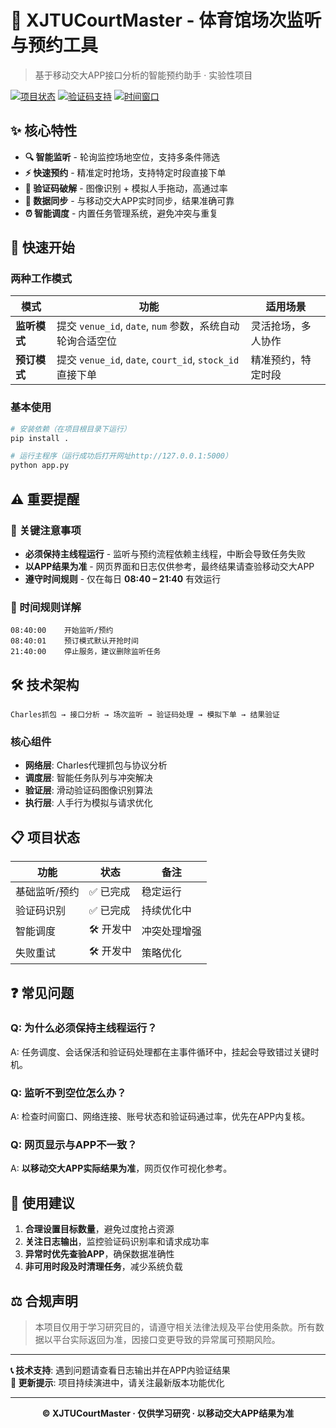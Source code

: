 # 🏸 XJTUCourtMaster - 体育馆场次监听与预约工具

> 基于移动交大APP接口分析的智能预约助手 · 实验性项目

[![项目状态](https://img.shields.io/badge/状态-活跃开发中-84cc16?style=flat-square)](https://github.com/your-repo)
[![验证码支持](https://img.shields.io/badge/验证码-滑动识别-06b6d4?style=flat-square)](https://github.com/your-repo)
[![时间窗口](https://img.shields.io/badge/可用时段-08:40–21:40-f59e0b?style=flat-square)](https://github.com/your-repo)

## ✨ 核心特性

- **🔍 智能监听** - 轮询监控场地空位，支持多条件筛选
- **⚡ 快速预约** - 精准定时抢场，支持特定时段直接下单  
- **🎯 验证码破解** - 图像识别 + 模拟人手拖动，高通过率
- **📱 数据同步** - 与移动交大APP实时同步，结果准确可靠
- **⏰ 智能调度** - 内置任务管理系统，避免冲突与重复

## 🚀 快速开始

### 两种工作模式

| 模式 | 功能 | 适用场景 |
|------|------|----------|
| **监听模式** | 提交 `venue_id`, `date`, `num` 参数，系统自动轮询合适空位 | 灵活抢场，多人协作 |
| **预订模式** | 提交 `venue_id`, `date`, `court_id`, `stock_id` 直接下单 | 精准预约，特定时段 |

### 基本使用

```bash
# 安装依赖（在项目根目录下运行）
pip install .

# 运行主程序（运行成功后打开网址http://127.0.0.1:5000）
python app.py
```

## ⚠️ 重要提醒

### 🚨 关键注意事项
- **必须保持主线程运行** - 监听与预约流程依赖主线程，中断会导致任务失败
- **以APP结果为准** - 网页界面和日志仅供参考，最终结果请查验移动交大APP
- **遵守时间规则** - 仅在每日 **08:40 – 21:40** 有效运行

### 📅 时间规则详解
```
08:40:00    开始监听/预约
08:40:01    预订模式默认开抢时间
21:40:00    停止服务，建议删除监听任务
```

## 🛠️ 技术架构

```
Charles抓包 → 接口分析 → 场次监听 → 验证码处理 → 模拟下单 → 结果验证
```

### 核心组件
- **网络层**: Charles代理抓包与协议分析
- **调度层**: 智能任务队列与冲突解决  
- **验证层**: 滑动验证码图像识别算法
- **执行层**: 人手行为模拟与请求优化

## 📋 项目状态

| 功能 | 状态 | 备注 |
|------|------|------|
| 基础监听/预约 | ✅ 已完成 | 稳定运行 |
| 验证码识别 | ✅ 已完成 | 持续优化中 |
| 智能调度 | 🛠️ 开发中 | 冲突处理增强 |
| 失败重试 | 🛠️ 开发中 | 策略优化 |

## ❓ 常见问题

### Q: 为什么必须保持主线程运行？
A: 任务调度、会话保活和验证码处理都在主事件循环中，挂起会导致错过关键时机。

### Q: 监听不到空位怎么办？
A: 检查时间窗口、网络连接、账号状态和验证码通过率，优先在APP内复核。

### Q: 网页显示与APP不一致？
A: **以移动交大APP实际结果为准**，网页仅作可视化参考。

## 📝 使用建议

1. **合理设置目标数量**，避免过度抢占资源
2. **关注日志输出**，监控验证码识别率和请求成功率
3. **异常时优先查验APP**，确保数据准确性
4. **非可用时段及时清理任务**，减少系统负载

## ⚖️ 合规声明

> 本项目仅用于学习研究目的，请遵守相关法律法规及平台使用条款。所有数据以平台实际返回为准，因接口变更导致的异常属可预期风险。

---

**📞 技术支持**: 遇到问题请查看日志输出并在APP内验证结果  
**🔔 更新提示**: 项目持续演进中，请关注最新版本功能优化

---

<div align="center">

**© XJTUCourtMaster · 仅供学习研究 · 以移动交大APP结果为准**

</div>